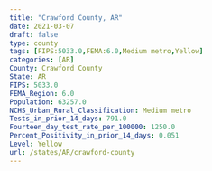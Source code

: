 ```yaml
---
title: "Crawford County, AR"
date: 2021-03-07
draft: false
type: county
tags: [FIPS:5033.0,FEMA:6.0,Medium metro,Yellow]
categories: [AR]
County: Crawford County
State: AR
FIPS: 5033.0
FEMA_Region: 6.0
Population: 63257.0
NCHS_Urban_Rural_Classification: Medium metro
Tests_in_prior_14_days: 791.0
Fourteen_day_test_rate_per_100000: 1250.0
Percent_Positivity_in_prior_14_days: 0.051
Level: Yellow
url: /states/AR/crawford-county
---
```



